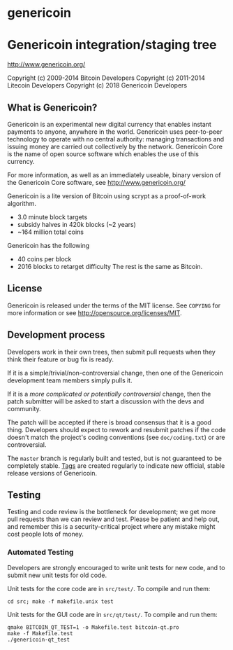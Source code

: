 # genericoin
Genericoin integration/staging tree
================================

http://www.genericoin.org/

Copyright (c) 2009-2014 Bitcoin Developers
Copyright (c) 2011-2014 Litecoin Developers
Copyright (c) 2018 Genericoin Developers

What is Genericoin?
----------------
Genericoin is an experimental new digital currency that enables instant payments to anyone, 
anywhere in the world. Genericoin uses peer-to-peer technology to operate with no central authority: 
managing transactions and issuing money are carried out collectively by the network.
Genericoin Core is the name of open source software which enables the use of this currency.

For more information, as well as an immediately useable, binary version of the Genericoin Core software, see http://www.genericoin.org/

Genericoin is a lite version of Bitcoin using scrypt as a proof-of-work algorithm.
 - 3.0 minute block targets
 - subsidy halves in 420k blocks (~2 years)
 - ~164 million total coins

Genericoin has the following
 - 40 coins per block
 - 2016 blocks to retarget difficulty
The rest is the same as Bitcoin.


License
-------

Genericoin is released under the terms of the MIT license. See `COPYING` for more
information or see http://opensource.org/licenses/MIT.

Development process
-------------------

Developers work in their own trees, then submit pull requests when they think
their feature or bug fix is ready.

If it is a simple/trivial/non-controversial change, then one of the Genericoin
development team members simply pulls it.

If it is a *more complicated or potentially controversial* change, then the patch
submitter will be asked to start a discussion with the devs and community.

The patch will be accepted if there is broad consensus that it is a good thing.
Developers should expect to rework and resubmit patches if the code doesn't
match the project's coding conventions (see `doc/coding.txt`) or are
controversial.

The `master` branch is regularly built and tested, but is not guaranteed to be
completely stable. [Tags](https://github.com/tommyallegro/genericoin/tags) are created
regularly to indicate new official, stable release versions of Genericoin.

Testing
-------

Testing and code review is the bottleneck for development; we get more pull
requests than we can review and test. Please be patient and help out, and
remember this is a security-critical project where any mistake might cost people
lots of money.

### Automated Testing

Developers are strongly encouraged to write unit tests for new code, and to
submit new unit tests for old code.

Unit tests for the core code are in `src/test/`. To compile and run them:

    cd src; make -f makefile.unix test

Unit tests for the GUI code are in `src/qt/test/`. To compile and run them:

    qmake BITCOIN_QT_TEST=1 -o Makefile.test bitcoin-qt.pro
    make -f Makefile.test
    ./genericoin-qt_test

